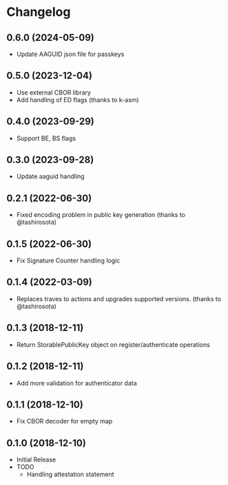 # Changelog

## 0.6.0 (2024-05-09)

* Update AAGUID json file for passkeys

## 0.5.0 (2023-12-04)

* Use external CBOR library
* Add handling of ED flags (thanks to k-asm)

## 0.4.0 (2023-09-29)

* Support BE, BS flags

## 0.3.0 (2023-09-28)

* Update aaguid handling

## 0.2.1 (2022-06-30)

* Fixed encoding problem in public key generation (thanks to @tashirosota)

## 0.1.5 (2022-06-30)

* Fix Signature Counter handling logic

## 0.1.4 (2022-03-09)

* Replaces traves to actions and upgrades supported versions. (thanks to @tashirosota)

## 0.1.3 (2018-12-11)

* Return StorablePublicKey object on register/authenticate operations

## 0.1.2 (2018-12-11)

* Add more validation for authenticator data

## 0.1.1 (2018-12-10)

* Fix CBOR decoder for empty map

## 0.1.0 (2018-12-10)

* Initial Release
* TODO
  * Handling attestation statement

